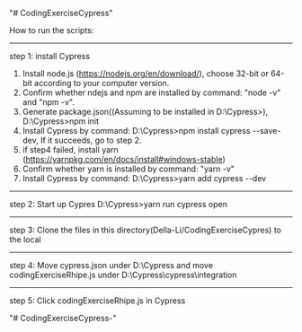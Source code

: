 "# CodingExerciseCypress" 

How to run the scripts:

**************************
step 1: install Cypress
   1. Install node.js (https://nodejs.org/en/download/), choose 32-bit or 64-bit according to your computer version.
   2. Confirm whether ndejs and npm are installed by command: "node -v" and "npm -v".
   3. Generate package.json((Assuming to be installed in D:\Cypress>), D:\Cypress>npm init
   4. Install Cypress by command: D:\Cypress>npm install cypress --save-dev, If it succeeds, go to step 2.
   5. if step4 failed, install yarn (https://yarnpkg.com/en/docs/install#windows-stable)
   6. Confirm whether yarn is installed by command: "yarn -v"
   7. Install Cypress by command: D:\Cypress>yarn add cypress --dev

**************************
step 2: Start up Cypres D:\Cypress>yarn run cypress open

**************************
step 3: Clone the files in this directory(Della-Li/CodingExerciseCypres) to the local

**************************
step 4: Move cypress.json under D:\Cypress and move codingExerciseRhipe.js under D:\Cypress\cypress\integration

**************************
step 5: Click codingExerciseRhipe.js in Cypress

"# CodingExerciseCypress-" 
